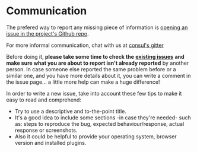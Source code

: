 # Communication

The prefered way to report any missing piece of information is [opening an issue in the project's Github repo](https://github.com/consul/docs/issues/new).

For more informal communication, chat with us at [consul's gitter](https://gitter.im/consul/consul)

Before doing it, **please take some time to check the** [**existing issues**](https://github.com/consul/consul/issues) **and make sure what you are about to report isn't already reported** by another person. In case someone else reported the same problem before or a similar one, and you have more details about it, you can write a comment in the issue page... a little more help can make a huge difference!

In order to write a new issue, take into account these few tips to make it easy to read and comprehend:

* Try to use a descriptive and to-the-point title.
* It's a good idea to include some sections -in case they're needed- such as: steps to reproduce the bug, expected behaviour/response, actual response or screenshots.
* Also it could be helpful to provide your operating system, browser version and installed plugins.

